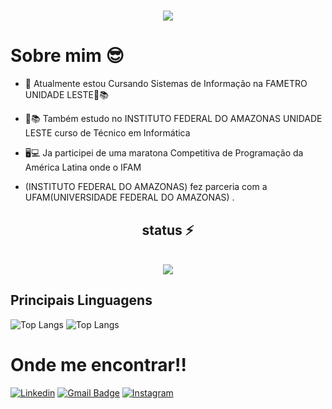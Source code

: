 
<h1 align="center">
<img src="https://readme-typing-svg.herokuapp.com/?font=Righteous&size=35&center=true&vCenter=true&width=500&height=70&duration=4500&lines=olá!+👋;+me+chamo+Walter!;" />
</h1>

# Sobre mim 😎

- 🔭 Atualmente estou Cursando Sistemas de Informação na FAMETRO UNIDADE LESTE📗📚

- 📕📚 Também estudo no INSTITUTO FEDERAL DO AMAZONAS UNIDADE LESTE curso de Técnico em Informática
- 🖥💻 Ja participei de uma maratona Competitiva de Programação da América Latina onde o IFAM
- (INSTITUTO FEDERAL DO AMAZONAS) fez parceria com a UFAM(UNIVERSIDADE FEDERAL DO AMAZONAS) .

<h2 align="center" > status ⚡</h2> 

<br>
<div align="center" >
  <picture>
  <source
    srcset="https://github-readme-stats.vercel.app/api?username=WalterGoncalves-filho&show_icons=true&theme=radical"
    media="(prefers-color-scheme: dark)"
    srcset="https://github-readme-stats.vercel.app/api/top-langs/?username=WalterGoncalves-filho&hide_progress=true"
    media="(prefers-color-scheme: dark)"
  />
  <source
    srcset="https://github-readme-stats.vercel.app/api?username=WalterGoncalves-filho
&show_icons=true"
    media="(prefers-color-scheme: light), (prefers-color-scheme: no-preference)"
  />
  <img src="https://github-readme-stats.vercel.app/api?username=WalterGoncalves-filho
&show_icons=true" />
</picture>
</div>




## Principais Linguagens
![Top Langs](https://github-readme-stats.vercel.app/api/top-langs/?username=WalterGoncalves-filho&layout=compact)
![Top Langs](https://github-readme-stats.vercel.app/api/top-langs/?username=WalterGoncalves-filho&hide_progress=true)

# Onde me encontrar!!

[![Linkedin](https://img.shields.io/badge/LinkedIn-0077B5?style=for-the-badge&logo=linkedin&logoColor=white&link=https://www.linkedin.com/in/waltergoncalvesfilho/)](https://www.linkedin.com/in/waltergoncalvesfilho/)
[![Gmail Badge](https://img.shields.io/badge/Gmail-D14836?style=for-the-badge&logo=gmail&logoColor=white&link=mailto:waltergoncalves.bfilho@gmail.com)](mailto:waltergoncalves.bfilho@gmail.com)
[![Instagram](https://img.shields.io/badge/Instagram-E4405F?style=for-the-badge&logo=instagram&logoColor=white&link=https://www.instagram.com/waltergoncalves.filho/)](https://www.instagram.com/waltergoncalves.filho/)


